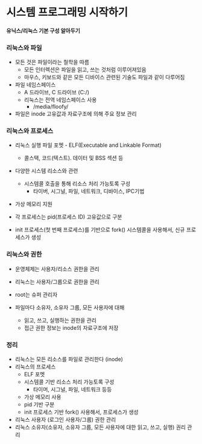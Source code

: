 # 시스템 프로그래밍 시작하기

#### 유닉스/리눅스 기본 구성 알아두기





### 리눅스와 파일

- 모든 것은 파일이라는 철학을 따름
  - 모든 인터렉션은 파일을 읽고, 쓰는 것처럼 이루어져있음
  - 마우스, 키보드와 같은 모든 디바이스 관련된 기술도 파일과 같이 다루어짐
- 파일 네임스페이스
  - A 드라이브, C 드라이브 (C:/)
  - 리눅스는 전역 네임스페이스 사용
    - /media/floofy/
- 파일은 inode 고유값과 자료구조에 의해 주요 정보 관리





### 리눅스와 프로세스

- 리눅스 실행 파일 포멧 - ELF(Executable and Linkable Format)
  - 콜스택, 코드(텍스트). 데이터 및 BSS 섹션 등

- 다양한 시스템 리소스와 관련
  - 시스템콜 호출을 통해 리소스 처리 가능토록 구성
    - 타이버, 시그널, 파일, 네트워크, 디바이스, IPC기법
- 가상 메모리 지원
- 각 프로세스는 pid(프로세스 ID) 고유값으로 구분
- init 프로세스(첫 번째 프로세스)를 기반으로 fork() 시스템콜을 사용해서, 신규 프로세스가 생성





### 리눅스와 권한

- 운영체제는 사용자/리소스 권한을 관리
- 리눅스는 사용자/그룹으로 권한을 관리
- root는 슈퍼 관리자

- 파일마다 소유자, 소유자 그룹, 모든 사용자에 대해
  - 읽고, 쓰고, 실행하는 권한을 관리
  - 접근 권한 정보는 inode의 자료구조에 저장



### 정리

- 리눅스는 모든 리소스를 파일로 관리한다 (inode)
- 리눅스의 프로세스
  - ELF 포멧
  - 시스템콜 기반 리소스 처리 가능토록 구성
    - 타이머, 시그널, 파일, 네트워크 등등
  - 가상 메모리 사용
  - pid 기반 구분
  - init 프로세스 기반 fork() 사용해서, 프로세스가 생성
- 리눅스 사용자 (로그인 사용자/그룹) 권한 관리
- 리눅스 소유자(소유자, 소유자 그룹, 모든 사용자에 대한 읽고, 쓰고, 실행) 권리 관리